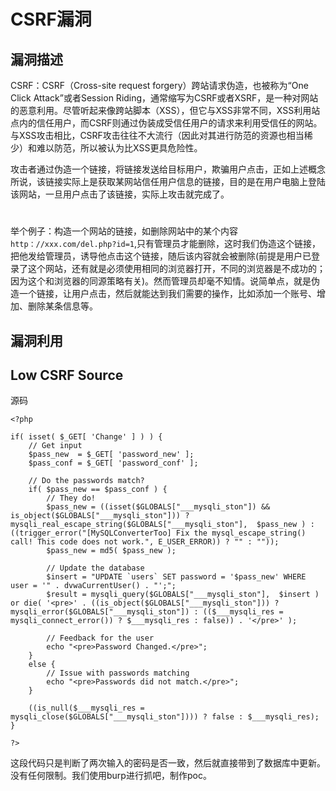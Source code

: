 # CSRF漏洞
## 漏洞描述
CSRF：CSRF（Cross-site request forgery）跨站请求伪造，也被称为“One Click Attack”或者Session Riding，通常缩写为CSRF或者XSRF，是一种对网站的恶意利用。尽管听起来像跨站脚本（XSS），但它与XSS非常不同，XSS利用站点内的信任用户，而CSRF则通过伪装成受信任用户的请求来利用受信任的网站。与XSS攻击相比，CSRF攻击往往不大流行（因此对其进行防范的资源也相当稀少）和难以防范，所以被认为比XSS更具危险性。

攻击者通过伪造一个链接，将链接发送给目标用户，欺骗用户点击，正如上述概念所说，该链接实际上是获取某网站信任用户信息的链接，目的是在用户电脑上登陆该网站，一旦用户点击了该链接，实际上攻击就完成了。
#
举个例子：构造一个网站的链接，如删除网站中的某个内容`http：//xxx.com/del.php?id=1`,只有管理员才能删除，这时我们伪造这个链接，把他发给管理员，诱导他点击这个链接，随后该内容就会被删除(前提是用户已登录了这个网站，还有就是必须使用相同的浏览器打开，不同的浏览器是不成功的；因为这个和浏览器的同源策略有关)。然而管理员却毫不知情。说简单点，就是伪造一个链接，让用户点击，然后就能达到我们需要的操作，比如添加一个账号、增加、删除某条信息等。
## 漏洞利用
## Low CSRF Source
源码
```
<?php

if( isset( $_GET[ 'Change' ] ) ) {
    // Get input
    $pass_new  = $_GET[ 'password_new' ];
    $pass_conf = $_GET[ 'password_conf' ];

    // Do the passwords match?
    if( $pass_new == $pass_conf ) {
        // They do!
        $pass_new = ((isset($GLOBALS["___mysqli_ston"]) && is_object($GLOBALS["___mysqli_ston"])) ? mysqli_real_escape_string($GLOBALS["___mysqli_ston"],  $pass_new ) : ((trigger_error("[MySQLConverterToo] Fix the mysql_escape_string() call! This code does not work.", E_USER_ERROR)) ? "" : ""));
        $pass_new = md5( $pass_new );

        // Update the database
        $insert = "UPDATE `users` SET password = '$pass_new' WHERE user = '" . dvwaCurrentUser() . "';";
        $result = mysqli_query($GLOBALS["___mysqli_ston"],  $insert ) or die( '<pre>' . ((is_object($GLOBALS["___mysqli_ston"])) ? mysqli_error($GLOBALS["___mysqli_ston"]) : (($___mysqli_res = mysqli_connect_error()) ? $___mysqli_res : false)) . '</pre>' );

        // Feedback for the user
        echo "<pre>Password Changed.</pre>";
    }
    else {
        // Issue with passwords matching
        echo "<pre>Passwords did not match.</pre>";
    }

    ((is_null($___mysqli_res = mysqli_close($GLOBALS["___mysqli_ston"]))) ? false : $___mysqli_res);
}

?> 
```
这段代码只是判断了两次输入的密码是否一致，然后就直接带到了数据库中更新。没有任何限制。我们使用burp进行抓吧，制作poc。






